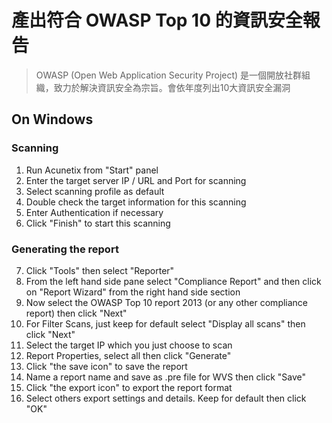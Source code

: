 # 產出符合 OWASP Top 10 的資訊安全報告

> OWASP (Open Web Application Security Project) 是一個開放社群組織，致力於解決資訊安全為宗旨。會依年度列出10大資訊安全漏洞

## On Windows


### Scanning

1. Run Acunetix from "Start" panel
2. Enter the target server IP / URL and Port for scanning
3. Select scanning profile as default
4. Double check the target information for this scanning
5. Enter Authentication if necessary
6. Click "Finish" to start this scanning

### Generating the report

7. Click "Tools" then select "Reporter"
8. From the left hand side pane select "Compliance Report" and then click on "Report Wizard" from the right hand side section
9. Now select the OWASP Top 10 report 2013 (or any other compliance report) then click "Next"
10. For Filter Scans, just keep for default select "Display all scans" then click "Next"
11. Select the target IP which you just choose to scan
12. Report Properties, select all then click "Generate"
13. Click "the save icon" to save the report
14. Name a report name and save as .pre file for WVS then click "Save"
15. Click "the export icon" to export the report format
16. Select others export settings and details. Keep for default then click "OK"